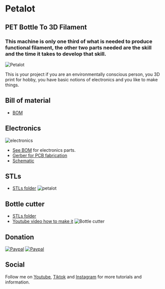 # Petalot

## PET Bottle To 3D Filament

### **This machine** is only one third of what is needed to produce functional filament, the other two parts needed are **the skill** and **the time** it takes to develop that skill. 

![Petalot](https://github.com/function3d/petalot/raw/master/Media/IMG_20220818_113135.jpg)

This is your project if you are an environmentally conscious person, you 3D print for hobby, you have basic notions of electronics and you like to make things.

## Bill of material
 - [BOM](https://docs.google.com/spreadsheets/d/1Pbo5h8JskjI6m1uH4NZ2JOgRXYX2zOXm9W2migb8n0c/edit?usp=sharing)

## Electronics

![electronics](https://github.com/function3d/petalot/raw/master/Schematic/electronics.jpg)
 - [See BOM](https://docs.google.com/spreadsheets/d/1Pbo5h8JskjI6m1uH4NZ2JOgRXYX2zOXm9W2migb8n0c/edit?usp=sharing) for electronics parts.
 - [Gerber for PCB fabrication](https://github.com/function3d/petalot/raw/master/Schematic/Gerber_v1.1_2022-08-18.zip)
 - [Schematic](https://github.com/function3d/petalot/raw/master/Schematic/Schematic_petalot_2022-08-18.png)

## STLs
 - [STLs folder](https://github.com/function3d/petalot/tree/master/STLs)
![petalot](https://github.com/function3d/petalot/raw/master/STLs/petalot.jpg)
	 
## Bottle cutter
 - [STLs folder](https://github.com/function3d/petalot/tree/master/STLs/Cutter)
 - [Youtube video how to make it](https://www.youtube.com/watch?v=eTBnhKWMYQk)
![Bottle cutter](https://github.com/function3d/petalot/raw/master/STLs/Cutter/bottlecutter.jpg)

## Donation
  [![Paypal](https://www.paypalobjects.com/en_US/i/btn/btn_donate_LG.gif)](https://www.paypal.com/donate/?hosted_button_id=CESEXLEFEU65Q)
  [![Paypal](https://i.imgur.com/SEshqeh.png)](https://www.paypal.com/donate/?hosted_button_id=CESEXLEFEU65Q)

## Social
  Follow me on [Youtube](https://www.youtube.com/channel/UC4UBuZ5YRTo5XYFUxdkmqkg), [Tiktok](https://www.tiktok.com/@function.3d) and [Instagram](https://www.instagram.com/function.3d/) for more tutorials and information.


